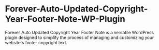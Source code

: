 # Forever-Auto-Updated-Copyright-Year-Footer-Note-WP-Plugin
Forever Auto Updated Copyright Year Footer Note is a versatile WordPress plugin designed to simplify the process of managing and customizing your website's footer copyright text.
